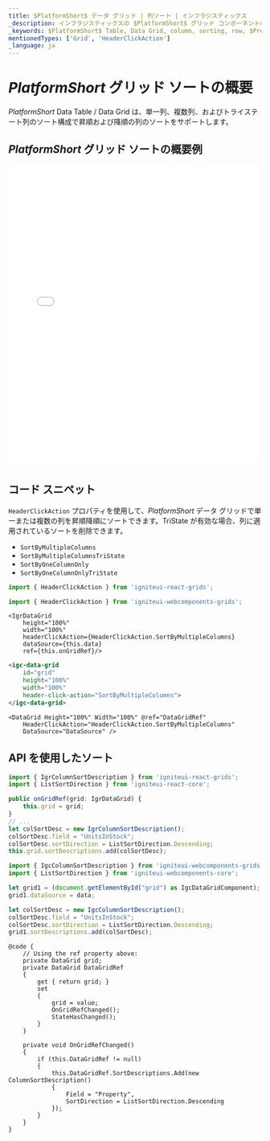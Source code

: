 ```yaml
---
title: $PlatformShort$ データ グリッド | 列ソート | インフラジスティックス
_description: インフラジスティックスの $PlatformShort$ グリッド コンポーネントのソート機能を使用して、豊富な API とデータ並び替えによって、ソート可能な列とソート不可の列の組み合わせを設定します。$ProductName$ チュートリアルを是非お試しください!
_keywords: $PlatformShort$ Table, Data Grid, column, sorting, row, $ProductName$, Infragistics, $PlatformShort$ テーブル, データ グリッド, 列, ソート, 行, インフラジスティックス
mentionedTypes: ['Grid', 'HeaderClickAction']
_language: ja
---
```


# $PlatformShort$ グリッド ソートの概要
$PlatformShort$ Data Table / Data Grid は、単一列、複数列、およびトライステート列のソート構成で昇順および降順の列のソートをサポートします。

## $PlatformShort$ グリッド ソートの概要例

<div class="sample-container loading" style="height: 600px">
    <iframe id="data-grid-column-sorting-iframe" src='{environment:demosBaseUrl}/grids/data-grid-column-sorting' width="100%" height="100%" seamless frameBorder="0" onload="onXPlatSampleIframeContentLoaded(this);"></iframe>
</div>
<sample-button src="grids/data-grid/column-sorting"></sample-button>

<div class="divider--half"></div>

## コード スニペット

`HeaderClickAction` プロパティを使用して、$PlatformShort$ データ グリッドで単一または複数の列を昇順降順にソートできます。TriState が有効な場合、列に適用されているソートを削除できます。

- `SortByMultipleColumns`
- `SortByMultipleColumnsTriState`
- `SortByOneColumnOnly`
- `SortByOneColumnOnlyTriState`

<!--React-->
```ts
import { HeaderClickAction } from 'igniteui-react-grids';
```

<!--WebComponents-->
```ts
import { HeaderClickAction } from 'igniteui-webcomponents-grids';
```

```tsx
<IgrDataGrid
    height="100%"
    width="100%"
    headerClickAction={HeaderClickAction.SortByMultipleColumns}
    dataSource={this.data}
    ref={this.onGridRef}/>
```

```html
<igc-data-grid
    id="grid"
    height="100%"
    width="100%"
    header-click-action="SortByMultipleColumns">
</igc-data-grid>
```

```razor
<DataGrid Height="100%" Width="100%" @ref="DataGridRef"
    HeaderClickAction="HeaderClickAction.SortByMultipleColumns"
    DataSource="DataSource" />
```

## API を使用したソート
```ts
import { IgrColumnSortDescription } from 'igniteui-react-grids';
import { ListSortDirection } from 'igniteui-react-core';
```

```ts
public onGridRef(grid: IgrDataGrid) {
    this.grid = grid;
}
// ...
let colSortDesc = new IgrColumnSortDescription();
colSortDesc.field = "UnitsInStock";
colSortDesc.sortDirection = ListSortDirection.Descending;
this.grid.sortDescriptions.add(colSortDesc);
```

```ts
import { IgcColumnSortDescription } from 'igniteui-webcomponents-grids';
import { ListSortDirection } from 'igniteui-webcomponents-core';

let grid1 = (document.getElementById("grid") as IgcDataGridComponent);
grid1.dataSource = data;

let colSortDesc = new IgcColumnSortDescription();
colSortDesc.field = "UnitsInStock";
colSortDesc.sortDirection = ListSortDirection.Descending;
grid1.sortDescriptions.add(colSortDesc);
```

```razor
@code {
    // Using the ref property above:
    private DataGrid grid;
    private DataGrid DataGridRef
    {
        get { return grid; }
        set
        {
            grid = value;
            OnGridRefChanged();
            StateHasChanged();
        }
    }

    private void OnGridRefChanged()
    {
        if (this.DataGridRef != null)
        {
            this.DataGridRef.SortDescriptions.Add(new ColumnSortDescription()
            {
                Field = "Property",
                SortDirection = ListSortDirection.Descending
            });
        }
    }
}
```